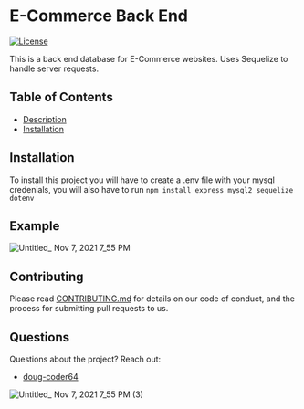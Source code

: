 
  # E-Commerce Back End
  
  [![License](https://img.shields.io/badge/License-MIT-blue.svg)](https://opensource.org/licenses/MIT)

  This is a back end database for E-Commerce websites. Uses Sequelize to handle server requests.
  
  ## Table of Contents
 * [Description](#Description)
* [Installation](#Installation)
 
 
  
## Installation 
 To install this project you will have to create a .env file with your mysql credenials, you will also have to run `npm install express mysql2 sequelize dotenv`

  

## Example


![Untitled_ Nov 7, 2021 7_55 PM](https://user-images.githubusercontent.com/85598391/140673016-58fce768-b717-48d6-9754-b347a4dda209.gif)

  

## Contributing

Please read [CONTRIBUTING.md](https://github.com/Doug-Coder64/E-commerce-Back-End/blob/main/CONTRIBUTING.md) for details on our code of conduct, and the process for submitting pull requests to us.

  ## Questions 
 Questions about the project? 
 Reach out: 
 * [doug-coder64](https://github.com/doug-coder64)
  
![Untitled_ Nov 7, 2021 7_55 PM (3)](https://user-images.githubusercontent.com/85598391/144765458-e8f60c4e-1081-4472-97d5-40a1e7f45037.gif)

